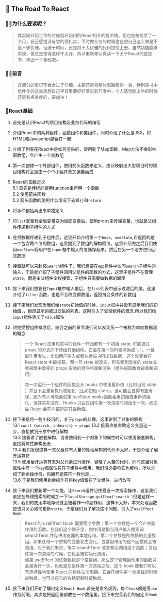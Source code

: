 ## 📘 The Road To React

### 🐱‍🏍为什么要读呢？
> 其实刚开始工作的时候就开始用的React相关的技术栈，但也是匆匆学了一个月，自己感觉没有学的很扎实，平时做业务的时候也在想自己这么做是不是不够优雅，但迫于时间，还是将不太优雅的代码提交上去，虽然功能能够实现，但总是觉得这样不太好，所以重新来认真读一下关于React的这些书，巩固一下基础吧~

### 🐱‍🚀前言
> 这部分的笔记不会太过于详细，主要还是将整体思路都捋一遍，特别是书中组件化的这类思想自己平日里要好好落实到开发中，个人感觉刚上手的时候还是有点难度的，要加油！

### 🥇React基础
1. 首先是认识React的项目结构及业务代码的编写
2. 介绍React中的两种组件，函数组件和类组件，同时介绍了什么是JSX，将HTML和Javascript混合在一起
3. 介绍了列表在React中是如何渲染的，使用到了Map函数，Map方法不会影响原数组，会产生一个新数组
4. 第一次创建一个外部组件，使用箭头函数来定义，由此映射出大型项目时的项目结构将会是由一个个小组件叠加嵌套而成
5. React的函数定义  
   5.1 首先是传统的使用function来声明一个函数  
   5.2 使用箭头函数  
   5.3 箭头函数的使用什么情况下去掉``{}``和``return``  
6. 将事件都抽离出来单独定义
7. 将``list``变量有全局变量变为局部变量后，使用props来传递变量，也就是父组件传递到子组件的方式
8. 在将数据传递到子组件后，这里开始介绍第一个``hook``，``useState``,它返回的是一个包含两个值的数组，这里提到了数组的解构赋值。这里介绍完之后我们使用``useState``将用户在``input``框中输入的值储存起来，然后在另一个地方进行回显数据
9. 接着就可以来封装``Search``组件了，我们想要在``App``组件中访问``Search``子组件的输入，于是就介绍了子组件调用父组件的函数的方式，这里子组件不在管理``state``，而是由父组件全权接管，子组件只需要做数据的展示
10. 接下来我们想要在``Input``框中输入值后，在``list``列表中展示过滤后的值，这里介绍了``filter``函数，也是不会改变原数组，返回符合条件的新数组
11. 接下来我们发现当我们给``state``初始值的时候，``input``框中并没有显示我们的初始值，，但却显示的被过滤后的列表，这时引入了受控组件的概念,所以我们给``input``组件添加了``value``属性
12. 讲完受控组件概念后，结合之前的章节我们可以发现另一个被称为单向数据流的概念  

    > 一个 React 应用和其中的组件一开始都有一个初始 state, 可能通过 props 的方式向下传给其他组件。它会在第一次时被渲染成 UI 。一旦副作用发生，比如用户输入或者从远端 API加载数据，这个改变会在 React state 中被捕获。而一旦 state 被改变，所有受到改变的 state或者被暗中改变的 props 影响的组件将重新渲染（组件的函数会被重新调用）  

    > 每一次运行一个组件的函数会从 hooks 中使用最新值（比如当前 state ）并且不会重新执行初始化（比如初始 state）。这可能会显得有些奇怪，因为有人可能会假定 useState hooks函数会用初始值重新初始化，但其实并没有。Hooks 只会在组件第一次渲染时初始化一次，而之后 React 会在内部追踪其最新值。

13. 接下来是将一些小技巧的，关于``props``的处理。这里讲到了对象的解构  
    13.1 ``const {search, onSearch} = props``
    13.2 接着直接省略定义变量这一步，直接放到形参中进行解构  
    13.3 接着讲了嵌套解构，当值使用到一个对象下的属性时可以使用嵌套解构，直接将属性解构出去  
    13.4 我们发现这样一来父组件有大量的处理解构的代码不太好，于是介绍了展开运算符  
    13.5 使用展开运算符来对父元素进行操作，省略了大量的代码，同时这里对象属性中有一个``key``值属性只在子组件中使用，我们没必要将它也解构，所以介绍了剩余操作符，和展开运算符一样也是```...```  
    13.6 于是我们使用剩余操作符将key值留在了父组件，进行改写  
  
14. 接下来我们要新增一个功能，让``Search``组件记住最近一次搜索操作，这里我们直接在处理搜索的时候加一下``localStorage.getItem('search')``但是这样一来，我们的使用本地存储就会被看作一种副作用，这样不太好，本来处理函数应该只关心如何更新``state``，于是我们为了解决这个问题，引入了``useEffect Hook``  
    > React 的 useEffect Hook 需要两个参数：第一个参数是一个会产生副作用的函数。在我们这个例子里，副作用是指当用户输入搜索词 searchTerm 并存进浏览器的本地存储。第二个参数是所依赖的变量数组。如果任何一个依赖的变量发生变化，包含副作用的这个函数就会被调用。对于我们来说，每次 searchTerm 改变都会调用这个函数；当组件第一次渲染的时候，它也会被初始化调用。  
    > 如果 useEffect 的依赖数组是个空数组，那么这个管理副作用的函数只会被执行一次，也就是在组件第一次渲染之后。这个 hook 使我们可以有选择性地使用 React 的组件生命周期。它会在组件第一次挂载的时候被触发，也可以在它的依赖更新时被触发。

15. 接下来我们开始了解自定义``React Hook``,首先是命名规则，每个``hook``都是用``use``作为前缀，其次是把返回值都放在一个数组里，接下来完善我们的自定义``Hook``
  





